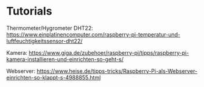 # Tutorials

Thermometer/Hygrometer DHT22:
https://www.einplatinencomputer.com/raspberry-pi-temperatur-und-luftfeuchtigkeitssensor-dht22/

Kamera:
https://www.giga.de/zubehoer/raspberry-pi/tipps/raspberry-pi-kamera-installieren-und-einrichten-so-geht-s/

Webserver:
https://www.heise.de/tipps-tricks/Raspberry-Pi-als-Webserver-einrichten-so-klappt-s-4988855.html
